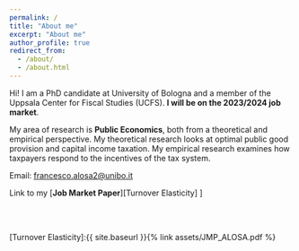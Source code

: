 ```yaml
---
permalink: /
title: "About me"
excerpt: "About me"
author_profile: true
redirect_from: 
  - /about/
  - /about.html
---
```




Hi! I am a PhD candidate at University of Bologna and a member of the Uppsala Center for Fiscal Studies (UCFS). **I will be on the 2023/2024 job market**. 

My area of research is **Public Economics**, both from a theoretical and empirical perspective. My theoretical research looks at optimal public good provision and capital income taxation. My empirical research examines how taxpayers respond to the incentives of the tax system. 

Email: francesco.alosa2@unibo.it

Link to my [**Job Market Paper**][Turnover Elasticity] ]</small>

</small><br><br/></div>

[Turnover Elasticity]:{{ site.baseurl }}{% link assets/JMP_ALOSA.pdf %}
